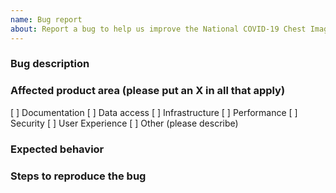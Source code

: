 ```yaml
---
name: Bug report
about: Report a bug to help us improve the National COVID-19 Chest Imaging Database
---
```


### Bug description

### Affected product area (please put an X in all that apply)

[ ] Documentation
[ ] Data access
[ ] Infrastructure
[ ] Performance
[ ] Security
[ ] User Experience
[ ] Other (please describe)

### Expected behavior

### Steps to reproduce the bug
